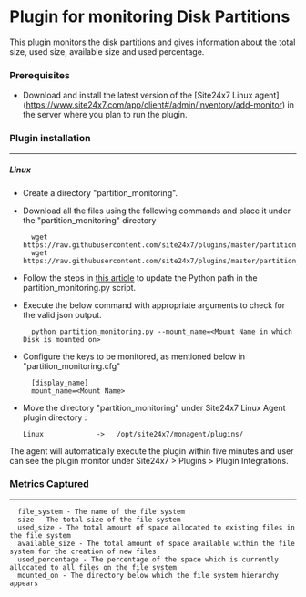# Plugin for monitoring Disk Partitions

This plugin monitors the disk partitions and gives information about the total size, used size, available size and used percentage.

### Prerequisites

- Download and install the latest version of the [Site24x7 Linux agent] (https://www.site24x7.com/app/client#/admin/inventory/add-monitor) in the server where you plan to run the plugin.

### Plugin installation

---

##### Linux

- Create a directory "partition_monitoring".

- Download all the files using the following commands and place it under the "partition_monitoring" directory

		wget https://raw.githubusercontent.com/site24x7/plugins/master/partition_monitoring/partition_monitoring.py
		wget https://raw.githubusercontent.com/site24x7/plugins/master/partition_monitoring/partition_monitoring.cfg

- Follow the steps in [this article](https://support.site24x7.com/portal/en/kb/articles/updating-python-path-in-a-plugin-script-for-linux-servers) to update the Python path in the partition_monitoring.py script.
		
- Execute the below command with appropriate arguments to check for the valid json output.

		python partition_monitoring.py --mount_name=<Mount Name in which Disk is mounted on>

- Configure the keys to be monitored, as mentioned below in "partition_monitoring.cfg"

		[display_name]
		mount_name=<Mount Name>
      
- Move the directory "partition_monitoring" under Site24x7 Linux Agent plugin directory :

      Linux             ->   /opt/site24x7/monagent/plugins/

The agent will automatically execute the plugin within five minutes and user can see the plugin monitor under Site24x7 > Plugins > Plugin Integrations.

### Metrics Captured

---

      file_system - The name of the file system
      size - The total size of the file system
      used_size - The total amount of space allocated to existing files in the file system
      available_size - The total amount of space available within the file system for the creation of new files
      used_percentage - The percentage of the space which is currently allocated to all files on the file system
      mounted_on - The directory below which the file system hierarchy appears
